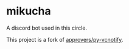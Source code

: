 # mikucha
A discord bot used in this circle.

This project is a fork of [approvers/py-vcnotify](https://github.com/approvers/py-vcnotify).
